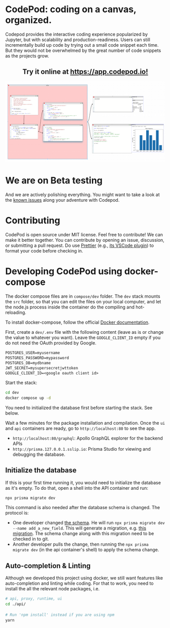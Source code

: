 # CodePod: coding on a canvas, organized.

Codepod provides the interactive coding experience popularized by Jupyter, but
with scalability and production-readiness. Users can still incrementally build
up code by trying out a small code snippet each time. But they would not be
overwhelmed by the great number of code snippets as the projects grow. 

<div align="center"><h2>Try it online at <a href="https://app.codepod.io">https://app.codepod.io!</a></a></div>

![screenshot](./screenshot-canvas.png)

# We are on Beta testing

And we are actively polishing everything. You might want to take a look at the
[known
issues](<https://github.com/codepod-io/codepod/wiki/Known-Issues-(and-we-are-fixing-them!)>)
along your adventure with Codepod.

# Contributing

CodePod is open source under MIT license. Feel free to contribute! We can make
it better together. You can contribute by opening an issue, discussion, or
submitting a pull request. Do use [Prettier](https://prettier.io/) (e.g., [its
VSCode
plugin](https://marketplace.visualstudio.com/items?itemName=esbenp.prettier-vscode))
to format your code before checking in.

# Developing CodePod using docker-compose

The docker compose files are in `compose/dev` folder. The `dev` stack mounts the
`src` folder, so that you can edit the files on your local computer, and let the
node.js process inside the container do the compiling and hot-reloading.

To install docker-compose, follow the official [Docker documentation](https://docs.docker.com/compose/install/linux/).

First, create a `dev/.env` file with the following content (leave as is or change the value to
whatever you want). Leave the `GOOGLE_CLIENT_ID` empty if you do not need the OAuth provided by Google.

```properties
POSTGRES_USER=myusername
POSTGRES_PASSWORD=mypassword
POSTGRES_DB=mydbname
JWT_SECRET=mysupersecretjwttoken
GOOGLE_CLIENT_ID=<google oauth client id>
```

Start the stack:

```bash
cd dev
docker compose up -d
```

You need to initialized the database first before starting the stack. See below.

Wait a few minutes for the package installation and compilation. Once the `ui` and
`api` containers are ready, go to `http://localhost:80` to see the app.

- `http://localhost:80/graphql`: Apollo GraphQL explorer for the backend APIs
- `http://prisma.127.0.0.1.sslip.io`: Prisma Studio for viewing and debugging the database.

## Initialize the database

If this is your first time running it, you would need to initialize the database as it's empty. To do that, open a shell into the API container and run:

```bash
npx prisma migrate dev
```

This command is also needed after the database schema is changed. The protocol is:

- One developer changed [the schema](./api/prisma/schema.prisma). He will run
  `npx prisma migrate dev --name add_a_new_field`. This will generate a
  migration, e.g. [this
  migration](./api/prisma/migrations/20221206194247_add_google_login/migration.sql).
  The schema change along with this migration need to be checked in to git.
- Another developer pulls the change, then running the `npx prisma migrate dev` (in the api container's shell) to apply the schema change.

## Auto-completion & Linting

Although we developed this project using docker, we still want features like auto-completion and linting while coding. For that to work, you need to install the all the relevant node packages, i.e.

```bash
# api, proxy, runtime, ui
cd ./api/

# Run 'npm install' instead if you are using npm
yarn
```
